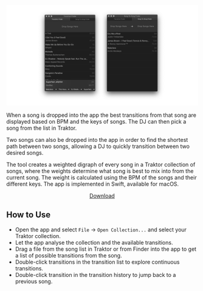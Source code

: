![Screenshot](readme.png) 

When a song is dropped into the app the best transitions from that song are displayed based on BPM and the keys of songs. 
The DJ can then pick a song from the list in Traktor. 

Two songs can also be dropped into the app in order to find the shortest path between two songs, allowing a DJ to quickly transition between two desired songs. 

The tool creates a weighted digraph of every song in a Traktor collection of songs, where the weights determine what song is best to mix into from the current song. The weight is calculated using the BPM of the songs and their different keys. 
The app is implemented in Swift, available for macOS. 

<p align="center"><a href="https://github.com/andersfischernielsen/Traktor-Transition-Finder/releases/latest">Download</a></p>



## How to Use
- Open the app and select `File` -> `Open Collection...` and select your Traktor collection. 
- Let the app analyse the collection and the available transitions.
- Drag a file from the song list in Traktor or from Finder into the app to get a list of possible transitions from the song.
- Double-click transitions in the transition list to explore continuous transitions.
- Double-click transition in the transition history to jump back to a previous song.

